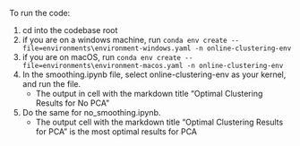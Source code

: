 To run the code:

1. cd into the codebase root
2. if you are on a windows machine, run `conda env create --file=environments\environment-windows.yaml -n online-clustering-env`
3. if you are on macOS, run `conda env create --file=environments\environment-macos.yaml -n online-clustering-env`
4. In the smoothing.ipynb file, select online-clustering-env as your kernel, and run the file.
   - The output in cell with the markdown title “Optimal Clustering Results for No PCA"
5. Do the same for no_smoothing.ipynb.
   - The output cell with the markdown title “Optimal Clustering Results for PCA” is the most optimal results for PCA
